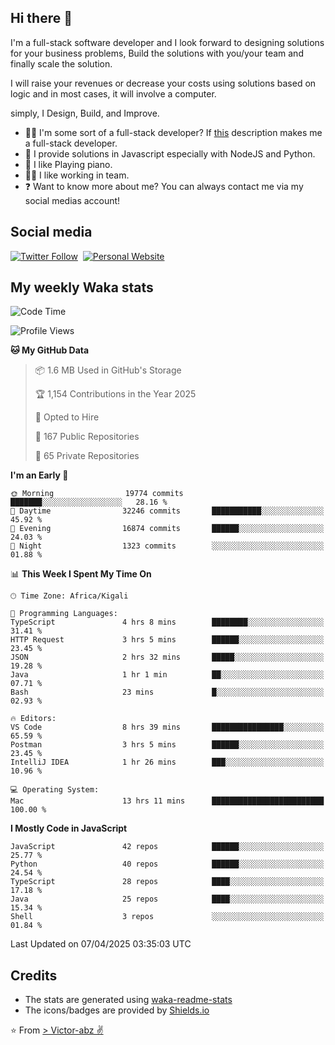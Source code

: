## Hi there 👋
I'm a full-stack software developer and I look forward to designing solutions for your business problems, Build the solutions with you/your team and finally scale the solution.

I will raise your revenues or decrease your costs using solutions based on logic and in most cases, it will involve a computer.

simply, I Design, Build, and Improve.

- 👨‍💻 I'm some sort of a full-stack developer? If [this](https://www.w3schools.com/whatis/whatis_fullstack.asp) description makes me a full-stack developer.
- 🌱 I provide solutions in Javascript especially with NodeJS and Python. 
- 🎹 I like Playing piano.
- 👯‍♀️ I like working in team.
- ❓ Want to know more about me? You can always contact me via my social medias account!

## Social media
[![Twitter Follow](https://img.shields.io/twitter/follow/vicky_abz?color=%231DA1F2&label=Twitter&style=for-the-badge&logo=twitter&logoColor=ffffff)](https://twitter.com/vicky_abz)
‎‎ [![Personal Website](https://img.shields.io/static/v1?label=visit&message=victor-abz.com&color=%235F021F&style=for-the-badge)](https://victor-abz.com/)

## My weekly Waka stats
<!--START_SECTION:waka-->
![Code Time](http://img.shields.io/badge/Code%20Time-1%2C387%20hrs%2015%20mins-blue)

![Profile Views](http://img.shields.io/badge/Profile%20Views-0-blue)

**🐱 My GitHub Data** 

> 📦 1.6 MB Used in GitHub's Storage 
 > 
> 🏆 1,154 Contributions in the Year 2025
 > 
> 💼 Opted to Hire
 > 
> 📜 167 Public Repositories 
 > 
> 🔑 65 Private Repositories 
 > 
**I'm an Early 🐤** 

```text
🌞 Morning                19774 commits       ███████░░░░░░░░░░░░░░░░░░   28.16 % 
🌆 Daytime                32246 commits       ███████████░░░░░░░░░░░░░░   45.92 % 
🌃 Evening                16874 commits       ██████░░░░░░░░░░░░░░░░░░░   24.03 % 
🌙 Night                  1323 commits        ░░░░░░░░░░░░░░░░░░░░░░░░░   01.88 % 
```


📊 **This Week I Spent My Time On** 

```text
🕑︎ Time Zone: Africa/Kigali

💬 Programming Languages: 
TypeScript               4 hrs 8 mins        ████████░░░░░░░░░░░░░░░░░   31.41 % 
HTTP Request             3 hrs 5 mins        ██████░░░░░░░░░░░░░░░░░░░   23.45 % 
JSON                     2 hrs 32 mins       █████░░░░░░░░░░░░░░░░░░░░   19.28 % 
Java                     1 hr 1 min          ██░░░░░░░░░░░░░░░░░░░░░░░   07.71 % 
Bash                     23 mins             █░░░░░░░░░░░░░░░░░░░░░░░░   02.93 % 

🔥 Editors: 
VS Code                  8 hrs 39 mins       ████████████████░░░░░░░░░   65.59 % 
Postman                  3 hrs 5 mins        ██████░░░░░░░░░░░░░░░░░░░   23.45 % 
IntelliJ IDEA            1 hr 26 mins        ███░░░░░░░░░░░░░░░░░░░░░░   10.96 % 

💻 Operating System: 
Mac                      13 hrs 11 mins      █████████████████████████   100.00 % 
```

**I Mostly Code in JavaScript** 

```text
JavaScript               42 repos            ██████░░░░░░░░░░░░░░░░░░░   25.77 % 
Python                   40 repos            ██████░░░░░░░░░░░░░░░░░░░   24.54 % 
TypeScript               28 repos            ████░░░░░░░░░░░░░░░░░░░░░   17.18 % 
Java                     25 repos            ████░░░░░░░░░░░░░░░░░░░░░   15.34 % 
Shell                    3 repos             ░░░░░░░░░░░░░░░░░░░░░░░░░   01.84 % 
```




 Last Updated on 07/04/2025 03:35:03 UTC
<!--END_SECTION:waka-->

## Credits
- The stats are generated using [waka-readme-stats](https://github.com/anmol098/waka-readme-stats)
- The icons/badges are provided by [Shields.io](https://shields.io/)

⭐️ From [> Victor-abz ✌](https://victor-abz.com/)
